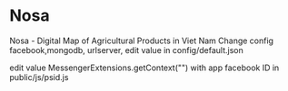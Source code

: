 # Nosa
Nosa - Digital Map of Agricultural Products in Viet Nam
Change config facebook,mongodb, urlserver,
edit value in config/default.json

edit value MessengerExtensions.getContext("") with app facebook ID in 
public/js/psid.js
